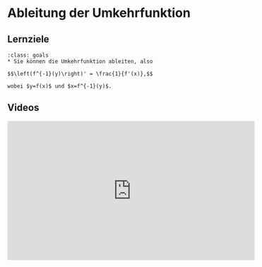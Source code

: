 # Ableitung der Umkehrfunktion

## Lernziele

```{admonition} Lernziele 
:class: goals
* Sie können die Umkehrfunktion ableiten, also 

$$\left(f^{-1}(y)\right)' = \frac{1}{f'(x)},$$

wobei $y=f(x)$ und $x=f^{-1}(y)$.
```

## Videos

<iframe width="560" height="315" src="https://www.youtube.com/embed/77DjMQsv1rA" title="YouTube video player" frameborder="0" allow="accelerometer; autoplay; clipboard-write; encrypted-media; gyroscope; picture-in-picture" allowfullscreen></iframe>